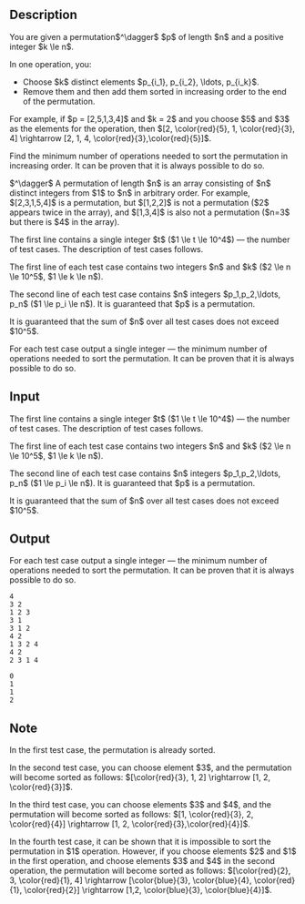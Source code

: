 ## Description

<div><p>You are given a permutation$^\dagger$ $p$ of length $n$ and a positive integer $k \le n$.</p><p>In one operation, you: </p><ul> <li> Choose $k$ <span class="tex-font-style-bf">distinct</span> elements $p_{i_1}, p_{i_2}, \ldots, p_{i_k}$. </li><li> Remove them and then add them sorted in increasing order to the end of the permutation. </li></ul><p>For example, if $p = [2,5,1,3,4]$ and $k = 2$ and you choose $5$ and $3$ as the elements for the operation, then $[2, \color{red}{5}, 1, \color{red}{3}, 4] \rightarrow [2, 1, 4, \color{red}{3},\color{red}{5}]$.</p><p>Find the minimum number of operations needed to sort the permutation in increasing order. It can be proven that it is always possible to do so.</p><p>$^\dagger$ A permutation of length $n$ is an array consisting of $n$ distinct integers from $1$ to $n$ in arbitrary order. For example, $[2,3,1,5,4]$ is a permutation, but $[1,2,2]$ is not a permutation ($2$ appears twice in the array), and $[1,3,4]$ is also not a permutation ($n=3$ but there is $4$ in the array).</p></div><div class="input-specification"><p>The first line contains a single integer $t$ ($1 \le t \le 10^4$)&nbsp;— the number of test cases. The description of test cases follows.</p><p>The first line of each test case contains two integers $n$ and $k$ ($2 \le n \le 10^5$, $1 \le k \le n$).</p><p>The second line of each test case contains $n$ integers $p_1,p_2,\ldots, p_n$ ($1 \le p_i \le n$). It is guaranteed that $p$ is a permutation.</p><p>It is guaranteed that the sum of $n$ over all test cases does not exceed $10^5$.</p></div><div class="output-specification"><p>For each test case output a single integer&nbsp;— the minimum number of operations needed to sort the permutation. It can be proven that it is always possible to do so.</p></div>

## Input

<p>The first line contains a single integer $t$ ($1 \le t \le 10^4$)&nbsp;— the number of test cases. The description of test cases follows.</p><p>The first line of each test case contains two integers $n$ and $k$ ($2 \le n \le 10^5$, $1 \le k \le n$).</p><p>The second line of each test case contains $n$ integers $p_1,p_2,\ldots, p_n$ ($1 \le p_i \le n$). It is guaranteed that $p$ is a permutation.</p><p>It is guaranteed that the sum of $n$ over all test cases does not exceed $10^5$.</p>

## Output

<p>For each test case output a single integer&nbsp;— the minimum number of operations needed to sort the permutation. It can be proven that it is always possible to do so.</p>





```input1|2,3,6,7
4
3 2
1 2 3
3 1
3 1 2
4 2
1 3 2 4
4 2
2 3 1 4
```




```output1
0
1
1
2
```



## Note

<p>In the first test case, the permutation is already sorted.</p><p>In the second test case, you can choose element $3$, and the permutation will become sorted as follows: $[\color{red}{3}, 1, 2] \rightarrow [1, 2, \color{red}{3}]$.</p><p>In the third test case, you can choose elements $3$ and $4$, and the permutation will become sorted as follows: $[1, \color{red}{3}, 2, \color{red}{4}] \rightarrow [1, 2, \color{red}{3},\color{red}{4}]$.</p><p>In the fourth test case, it can be shown that it is impossible to sort the permutation in $1$ operation. However, if you choose elements $2$ and $1$ in the first operation, and choose elements $3$ and $4$ in the second operation, the permutation will become sorted as follows: $[\color{red}{2}, 3, \color{red}{1}, 4] \rightarrow [\color{blue}{3}, \color{blue}{4}, \color{red}{1}, \color{red}{2}] \rightarrow [1,2, \color{blue}{3}, \color{blue}{4}]$.</p>
